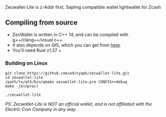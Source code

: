Zecwallet-Lite is z-Addr first, Sapling compatible wallet lightwallet for Zcash

## Compiling from source
* ZecWallet is written in C++ 14, and can be compiled with g++/clang++/visual c++. 
* It also depends on Qt5, which you can get from [here](https://www.qt.io/download). 
* You'll need Rust v1.37 +

### Building on Linux

```
git clone https://github.com/adityapk/zecwallet-lite.git
cd zecwallet-lite
/path/to/qt5/bin/qmake zecwallet-lite.pro CONFIG+=debug
make -j$(nproc)

./zecwallet-lite
```
_PS: Zecwallet-Lite is NOT an official wallet, and is not affiliated with the Electric Coin Company in any way._
